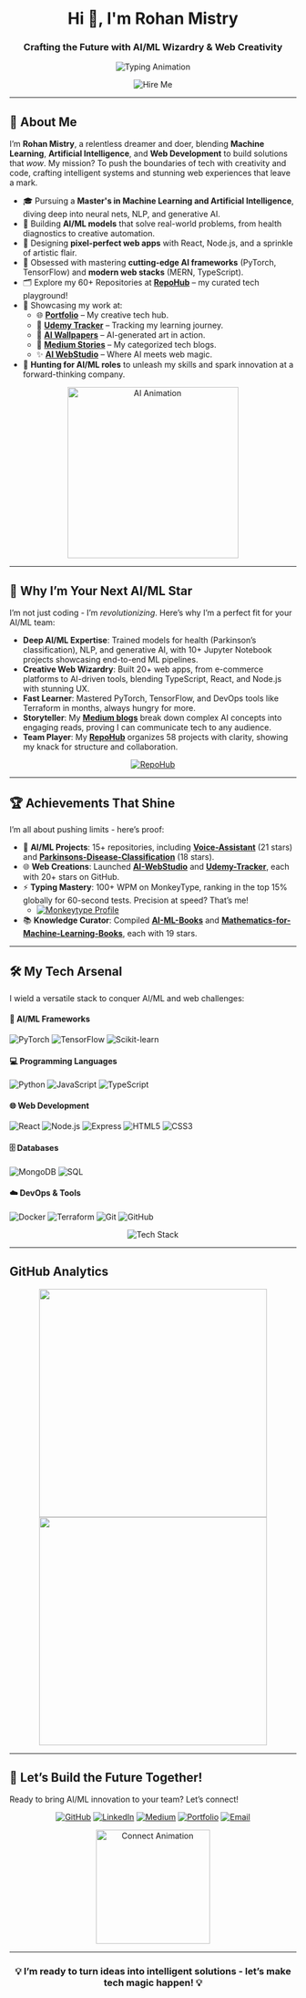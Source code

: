 <h1 align="center">Hi 👋, I'm Rohan Mistry</h1>
<h3 align="center">Crafting the Future with AI/ML Wizardry & Web Creativity</h3>

<p align="center">
  <img src="https://readme-typing-svg.demolab.com?font=Orbitron&size=28&duration=3000&pause=500&center=true&vCenter=true&width=500&lines=AI%2FML+Innovator;Web+Development+Maestro;Creative+Tech+Visionary;Ready+to+Revolutionize+Tech!" alt="Typing Animation"/>
</p>

<p align="center">
  <img src="https://img.shields.io/badge/Hire%20Me-Ready%20for%20AI%2FML%20Roles-00ff00?style=flat-square&logo=superpowers" alt="Hire Me"/>
</p>

---

## 🌟 About Me

I’m **Rohan Mistry**, a relentless dreamer and doer, blending **Machine Learning**, **Artificial Intelligence**, and **Web Development** to build solutions that *wow*. My mission? To push the boundaries of tech with creativity and code, crafting intelligent systems and stunning web experiences that leave a mark.

- 🎓 Pursuing a **Master's in Machine Learning and Artificial Intelligence**, diving deep into neural nets, NLP, and generative AI.
- 🔬 Building **AI/ML models** that solve real-world problems, from health diagnostics to creative automation.
- 🎨 Designing **pixel-perfect web apps** with React, Node.js, and a sprinkle of artistic flair.
- 🌱 Obsessed with mastering **cutting-edge AI frameworks** (PyTorch, TensorFlow) and **modern web stacks** (MERN, TypeScript).
- 🗂️ Explore my 60+ Repositories  at [**RepoHub**](https://github.com/rohanmistry231/RepoHub) – my curated tech playground!
- 🚀 Showcasing my work at:
  - 🌐 [**Portfolio**](https://irohanportfolio.netlify.app) – My creative tech hub.
  - 🎯 [**Udemy Tracker**](https://own-udemy-tracker.netlify.app) – Tracking my learning journey.
  - 🎨 [**AI Wallpapers**](https://own-walls-ai.netlify.app) – AI-generated art in action.
  - 📝 [**Medium Stories**](https://medi-hub.netlify.app) – My categorized tech blogs.
  - ✨ [**AI WebStudio**](https://ai-webstudio.netlify.app) – Where AI meets web magic.
- 💼 **Hunting for AI/ML roles** to unleash my skills and spark innovation at a forward-thinking company.

<p align="center">
  <img src="https://media.giphy.com/media/LmNwrBhejkK9EFP504/giphy.gif" width="300" alt="AI Animation"/>
</p>

---

## 🎯 Why I’m Your Next AI/ML Star

I’m not just coding - I’m *revolutionizing*. Here’s why I’m a perfect fit for your AI/ML team:

- **Deep AI/ML Expertise**: Trained models for health (Parkinson’s classification), NLP, and generative AI, with 10+ Jupyter Notebook projects showcasing end-to-end ML pipelines.
- **Creative Web Wizardry**: Built 20+ web apps, from e-commerce platforms to AI-driven tools, blending TypeScript, React, and Node.js with stunning UX.
- **Fast Learner**: Mastered PyTorch, TensorFlow, and DevOps tools like Terraform in months, always hungry for more.
- **Storyteller**: My [**Medium blogs**](https://medium.com/@rohanmistry231) break down complex AI concepts into engaging reads, proving I can communicate tech to any audience.
- **Team Player**: My [**RepoHub**](https://github.com/rohanmistry231/RepoHub) organizes 58 projects with clarity, showing my knack for structure and collaboration.

<p align="center">
  <a href="https://github.com/rohanmistry231/RepoHub">
    <img src="https://img.shields.io/badge/Dive%20Into%20My%20Projects-RepoHub-ff4500?style=for-the-badge&logo=github" alt="RepoHub"/>
  </a>
</p>

---

## 🏆 Achievements That Shine

I’m all about pushing limits - here’s proof:

- 🧠 **AI/ML Projects**: 15+ repositories, including [**Voice-Assistant**](https://github.com/rohanmistry231/Voice-Assistant) (21 stars) and [**Parkinsons-Disease-Classification**](https://github.com/rohanmistry231/Parkinsons-Disease-Classification) (18 stars).
- 🌐 **Web Creations**: Launched [**AI-WebStudio**](https://ai-webstudio.netlify.app) and [**Udemy-Tracker**](https://own-udemy-tracker.netlify.app), each with 20+ stars on GitHub.
- ⚡ **Typing Mastery**: 100+ WPM on MonkeyType, ranking in the top 15% globally for 60-second tests. Precision at speed? That’s me!
  - [![Monkeytype Profile](https://img.shields.io/badge/Monkeytype-FFA500?style=for-the-badge&logo=typescript&logoColor=white)](https://monkeytype.com/profile/own231)
- 📚 **Knowledge Curator**: Compiled [**AI-ML-Books**](https://github.com/rohanmistry231/AI-ML-Books) and [**Mathematics-for-Machine-Learning-Books**](https://github.com/rohanmistry231/Mathematics-for-Machine-Learning-Books), each with 19 stars.

---

## 🛠️ My Tech Arsenal

I wield a versatile stack to conquer AI/ML and web challenges:

#### 🤖 AI/ML Frameworks
![PyTorch](https://img.shields.io/badge/PyTorch-EE4C2C?style=for-the-badge&logo=pytorch&logoColor=white)
![TensorFlow](https://img.shields.io/badge/TensorFlow-FF6F00?style=for-the-badge&logo=tensorflow&logoColor=white)
![Scikit-learn](https://img.shields.io/badge/Scikit--learn-F7931E?style=for-the-badge&logo=scikit-learn&logoColor=white)

#### 💻 Programming Languages
![Python](https://img.shields.io/badge/Python-3776AB?style=for-the-badge&logo=python&logoColor=white)
![JavaScript](https://img.shields.io/badge/JavaScript-F7DF1E?style=for-the-badge&logo=javascript&logoColor=black)
![TypeScript](https://img.shields.io/badge/TypeScript-3178C6?style=for-the-badge&logo=typescript&logoColor=white)

#### 🌐 Web Development
![React](https://img.shields.io/badge/React-20232A?style=for-the-badge&logo=react&logoColor=61DAFB)
![Node.js](https://img.shields.io/badge/Node.js-339933?style=for-the-badge&logo=nodedotjs&logoColor=white)
![Express](https://img.shields.io/badge/Express-000000?style=for-the-badge&logo=express&logoColor=white)
![HTML5](https://img.shields.io/badge/HTML5-E34F26?style=for-the-badge&logo=html5&logoColor=white)
![CSS3](https://img.shields.io/badge/CSS3-1572B6?style=for-the-badge&logo=css3&logoColor=white)

#### 🗄️ Databases
![MongoDB](https://img.shields.io/badge/MongoDB-47A248?style=for-the-badge&logo=mongodb&logoColor=white)
![SQL](https://img.shields.io/badge/SQL-4479A1?style=for-the-badge&logo=sqlite&logoColor=white)

#### ☁️ DevOps & Tools
![Docker](https://img.shields.io/badge/Docker-2496ED?style=for-the-badge&logo=docker&logoColor=white)
![Terraform](https://img.shields.io/badge/Terraform-623CE4?style=for-the-badge&logo=terraform&logoColor=white)
![Git](https://img.shields.io/badge/Git-F05032?style=for-the-badge&logo=git&logoColor=white)
![GitHub](https://img.shields.io/badge/GitHub-181717?style=for-the-badge&logo=github&logoColor=white)

<p align="center">
  <img src="https://skillicons.dev/icons?i=python,javascript,typescript,react,nodejs,express,mongodb,sql,docker,terraform,git,github&theme=dark" alt="Tech Stack"/>
</p>

---

## GitHub Analytics

<p align="center">
  <img src="https://github-readme-stats.vercel.app/api?username=rohanmistry231&show_icons=true&theme=tokyonight&hide_border=true&count_private=true" width="400"/>
  <img src="https://github-readme-streak-stats.herokuapp.com/?user=rohanmistry231&theme=tokyonight&hide_border=true" width="400"/>
</p>

---

## 🔗 Let’s Build the Future Together!

Ready to bring AI/ML innovation to your team? Let’s connect!

<p align="center">
  <a href="https://github.com/rohanmistry231"><img src="https://img.shields.io/badge/GitHub-rohanmistry231-181717?style=for-the-badge&logo=github" alt="GitHub"/></a>
  <a href="https://linkedin.com/in/rohan-mistry-493987202"><img src="https://img.shields.io/badge/LinkedIn-Rohan%20Mistry-0077B5?style=for-the-badge&logo=linkedin" alt="LinkedIn"/></a>
  <a href="https://medium.com/@rohanmistry231"><img src="https://img.shields.io/badge/Medium-rohanmistry231-12100E?style=for-the-badge&logo=medium" alt="Medium"/></a>
  <a href="https://irohanportfolio.netlify.app"><img src="https://img.shields.io/badge/Portfolio-Web-FF5722?style=for-the-badge&logo=aboutdotme" alt="Portfolio"/></a>
  <a href="mailto:rohanmistry231@gmail.com"><img src="https://img.shields.io/badge/Email-Contact%20Me-D14836?style=for-the-badge&logo=gmail" alt="Email"/></a>
</p>

<p align="center">
  <img src="https://media.giphy.com/media/3o7btPCcdNniyf0ArS/giphy.gif" width="200" alt="Connect Animation"/>
</p>

---

<h3 align="center">💡 I’m ready to turn ideas into intelligent solutions - let’s make tech magic happen! 💡</h3>